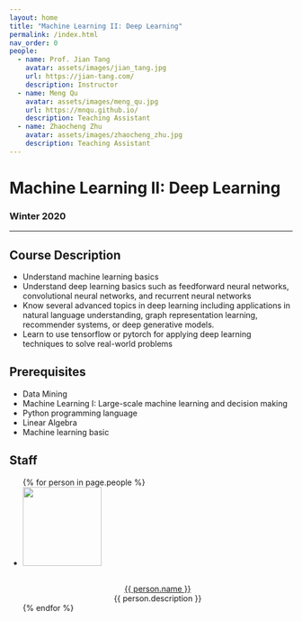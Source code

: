 ```yaml
---
layout: home
title: "Machine Learning II: Deep Learning"
permalink: /index.html
nav_order: 0
people:
  - name: Prof. Jian Tang
    avatar: assets/images/jian_tang.jpg
    url: https://jian-tang.com/
    description: Instructor
  - name: Meng Qu
    avatar: assets/images/meng_qu.jpg
    url: https://mnqu.github.io/
    description: Teaching Assistant
  - name: Zhaocheng Zhu
    avatar: assets/images/zhaocheng_zhu.jpg
    description: Teaching Assistant
---
```


Machine Learning II: Deep Learning
==================================

### Winter 2020 ###

-----------

Course Description
------------------
- Understand machine learning basics 
- Understand deep learning basics such as feedforward neural networks, convolutional neural networks, and recurrent neural networks
- Know several advanced topics in deep learning including applications in natural language understanding, graph representation learning, recommender systems, or deep generative models. 
- Learn to use tensorflow or pytorch for applying deep learning techniques to solve real-world problems

Prerequisites
-------------
- Data Mining
- Machine Learning I: Large-scale machine learning and decision making
- Python programming language
- Linear Algebra
- Machine learning basic

Staff
-----

<ul class="list-style-none">
  {% for person in page.people %}
  <li class="d-inline-block mr-10">
    <table>
      <img src="{{ person.avatar }}" class="p-1" height="140" width="140"/>
    </table>
    <div align="center">
      <a href="{{ person.url }}">{{ person.name }}</a><br>
	  {{ person.description }}<br>
    </div>
  </li>
  {% endfor %}
</ul>